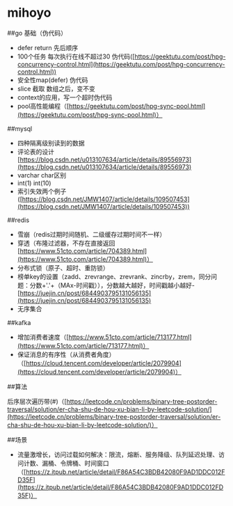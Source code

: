 # mihoyo

\##go 基础（伪代码）

* defer return 先后顺序
* 100个任务 每次执行在线不超过30 伪代码([https://geektutu.com/post/hpg-concurrency-control.html](https://geektutu.com/post/hpg-concurrency-control.html))
* 安全性map(defer) 伪代码
* slice 截取 数组之后，变不变
* context的应用，写一个超时伪代码
* pool高性能编程（[https://geektutu.com/post/hpg-sync-pool.html](https://geektutu.com/post/hpg-sync-pool.html)）

\##mysql

* 四种隔离级别读到的数据
* 评论表的设计[https://blog.csdn.net/u013107634/article/details/89556973](https://blog.csdn.net/u013107634/article/details/89556973)
* varchar char区别
* int(1) int(10)
* 索引失效两个例子([https://blog.csdn.net/JMW1407/article/details/109507453](https://blog.csdn.net/JMW1407/article/details/109507453))

\##redis

* 雪崩（redis过期时间随机、二级缓存过期时间不一样）
* 穿透（布隆过滤器，不存在直接返回[https://www.51cto.com/article/704389.html](https://www.51cto.com/article/704389.html)）
* 分布式锁（原子、超时、重防锁）
* 榜单key的设置（zadd、zrevrange、zrevrank、zincrby，zrem，同分问题：分数+'.'+（MAx-时间戳）），分数越大越好，时间戳越小越好-[https://juejin.cn/post/6844903795131056135](https://juejin.cn/post/6844903795131056135)
* 无序集合

\##kafka

* 增加消费者速度（[https://www.51cto.com/article/713177.html](https://www.51cto.com/article/713177.html)）
* 保证消息的有序性（从消费者角度）（[https://cloud.tencent.com/developer/article/2079904](https://cloud.tencent.com/developer/article/2079904)）

\##算法

后序层次遍历带(#)（[https://leetcode.cn/problems/binary-tree-postorder-traversal/solution/er-cha-shu-de-hou-xu-bian-li-by-leetcode-solution/](https://leetcode.cn/problems/binary-tree-postorder-traversal/solution/er-cha-shu-de-hou-xu-bian-li-by-leetcode-solution/)）

\##场景

* 流量激增长，访问过载如何解决：限流，熔断、服务降级、队列延迟处理、访问计数、漏桶、令牌桶、时间窗口（[https://z.itpub.net/article/detail/F86A54C3BDB42080F9AD1DDC012FD35F](https://z.itpub.net/article/detail/F86A54C3BDB42080F9AD1DDC012FD35F)）

